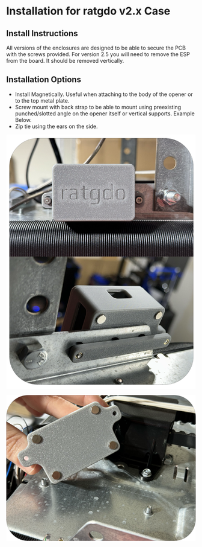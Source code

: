 # Installation for ratgdo v2.x Case

## Install Instructions
All versions of the enclosures are designed to be able to secure the PCB with the screws provided. For version 2.5 you will need to remove the ESP from the board. It should be removed vertically.

## Installation Options
* Install Magnetically. Useful when attaching to the body of the opener or to the top metal plate. 
* Screw mount with back strap to be able to mount using preexisting punched/slotted angle on the opener itself or vertical supports. Example Below.
* Zip tie using the ears on the side.

![mount using preexisting punched/slotted angle](images/rat_enc_back_strap.png)

![magnetically](images/rat_enc_magnetically.png)